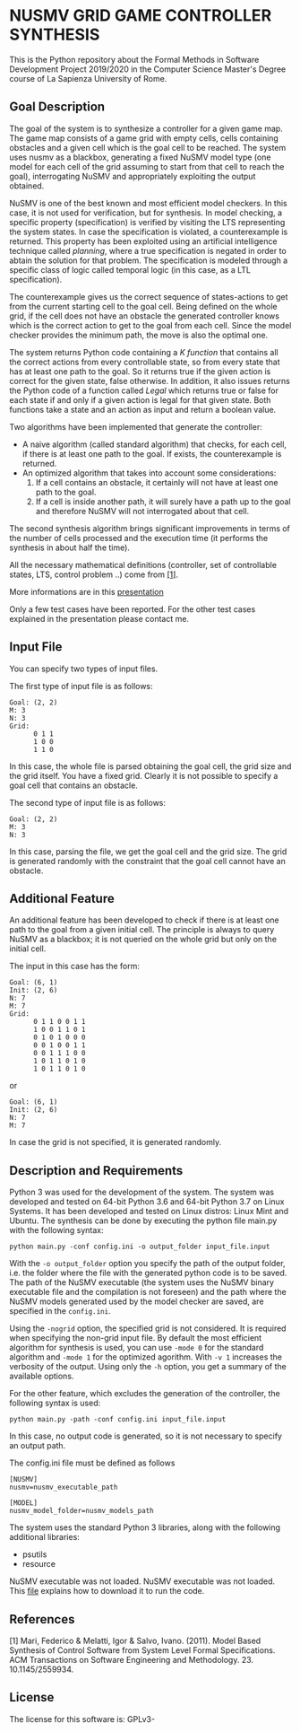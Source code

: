 # NUSMV GRID GAME CONTROLLER SYNTHESIS

This is the Python repository about the Formal Methods in Software Development Project 2019/2020 in the Computer Science Master's Degree course of La Sapienza University of Rome.



## Goal Description ##

The goal of the system is to synthesize a controller for a given game map. The game map consists of a game grid with empty cells, cells containing obstacles and a given cell which is the goal cell to be reached. The system uses nusmv as a blackbox, generating a fixed NuSMV model type (one model for each cell of the grid assuming to start from that cell to reach the goal), interrogating NuSMV and appropriately exploiting the output obtained.

NuSMV is one of the best known and most efficient model checkers. In this case, it is not used for verification, but for synthesis. In model checking, a specific property (specification) is verified by visiting the LTS representing the system states. In case the specification is violated, a counterexample is returned. This property has been exploited using an artificial intelligence technique called *planning*, where a true specification is negated in order to abtain the solution for that problem. The specification is modeled through a specific class of logic called temporal logic (in this case, as a LTL specification).

The counterexample gives us the correct sequence of states-actions to get from the current starting cell to the goal cell. Being defined on the whole grid, if the cell does not have an obstacle the generated controller knows which is the correct action to get to the goal from each cell. Since the model checker provides the minimum path, the move is also the optimal one.

The system returns Python code containing a *K function* that contains all the correct actions from every controllable state, so from every state that has at least one path to the goal. So it returns true if the given action is correct for the given state, false otherwise. In addition, it also issues returns the Python code of a function called *Legal* which returns true or false for each state if and only if a given action is legal for that given state. Both functions take a state and an action as input and return a boolean value.

Two algorithms have been implemented that generate the controller:

- A naive algorithm (called standard algorithm) that checks, for each cell, if there is at least one path to the goal. If exists, the counterexample is returned.
- An optimized algorithm that takes into account some considerations:
   1. If a cell contains an obstacle, it certainly will not have at least one path to the goal.
   2. If a cell is inside another path, it will surely have a path up to the goal and therefore NuSMV will not interrogated about that cell.

The second synthesis algorithm brings significant improvements in terms of the number of cells processed and the execution time (it performs the synthesis in about half the time).

All the necessary mathematical definitions (controller, set of controllable states, LTS, control problem ..) come from [[1]](#1).

More informations are in this [presentation](doc/nusmv_controller_synthesis.pdf)


Only a few test cases have been reported. For the other test cases explained in the presentation please contact me.


## Input File ##

You can specify two types of input files.


The first type of input file is as follows:

```
Goal: (2, 2)
M: 3
N: 3
Grid: 
      0 1 1    
      1 0 0 
      1 1 0
```

In this case, the whole file is parsed obtaining the goal cell, the grid size and the grid itself. You have a fixed grid.
Clearly it is not possible to specify a goal cell that contains an obstacle.


The second type of input file is as follows:

```
Goal: (2, 2)
M: 3
N: 3
```

In this case, parsing the file, we get the goal cell and the grid size. The grid is generated randomly with the constraint that the goal cell cannot have an obstacle.




## Additional Feature ##

An additional feature has been developed to check if there is at least one path to the goal from a given initial cell. The principle is always to query NuSMV as a blackbox; it is not queried on the whole grid but only on the initial cell.

The input in this case has the form:

```
Goal: (6, 1)
Init: (2, 6)
N: 7
M: 7
Grid: 
      0 1 1 0 0 1 1 
      1 0 0 1 1 0 1 
      0 1 0 1 0 0 0 
      0 0 1 0 0 1 1 
      0 0 1 1 1 0 0 
      1 0 1 1 0 1 0 
      1 0 1 1 0 1 0
```

or

```
Goal: (6, 1)
Init: (2, 6)
N: 7
M: 7
```

In case the grid is not specified, it is generated randomly.




## Description and Requirements ##

Python 3 was used for the development of the system. The system was developed and tested on 64-bit Python 3.6 and 64-bit Python 3.7 on Linux Systems. It has been developed and tested on Linux distros: Linux Mint and Ubuntu. The synthesis can be done by executing the python file main.py with the following syntax:

```
python main.py -conf config.ini -o output_folder input_file.input 
```

With the `-o output_folder` option you specify the path of the output folder, i.e. the folder where the file with the generated python code is to be saved. The path of the NuSMV executable (the system uses the NuSMV binary executable file and the compilation is not foreseen) and the path where the NuSMV models generated used by the model checker are saved, are specified in the `config.ini`.

Using the `-nogrid` option, the specified grid is not considered. It is required when specifying the non-grid input file. By default the most efficient algorithm for synthesis is used, you can use `-mode 0` for the standard algorithm and `-mode 1` for the optimized agorithm. With `-v 1` increases the verbosity of the output. Using only the `-h` option, you get a summary of the available options.

For the other feature, which excludes the generation of the controller, the following syntax is used:

```
python main.py -path -conf config.ini input_file.input
```

In this case, no output code is generated, so it is not necessary to specify an output path.



The config.ini file must be defined as follows

```
[NUSMV]
nusmv=nusmv_executable_path

[MODEL]
nusmv_model_folder=nusmv_models_path
```

The system uses the standard Python 3 libraries, along with the following additional libraries:

- psutils
- resource


NuSMV executable was not loaded. NuSMV executable was not loaded. This [file](nusmv/Readme.md) explains how to download it to run the code.


## References ##

<a id="1">[1]</a>
Mari, Federico & Melatti, Igor & Salvo, Ivano. (2011). Model Based Synthesis of Control Software from System Level Formal Specifications. ACM Transactions on Software Engineering and Methodology. 23. 10.1145/2559934.



## License ##

The license for this software is: GPLv3- 






